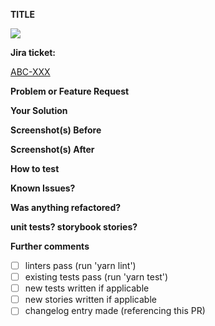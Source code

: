 **TITLE**

![](giphy-url.gif)

**Jira ticket:**

[ABC-XXX](https://yourdomain.atlassian.net/browse/ABC-XXX)

**Problem or Feature Request**

**Your Solution**

**Screenshot(s) Before**

**Screenshot(s) After**

**How to test**

**Known Issues?**

**Was anything refactored?**

**unit tests? storybook stories?**

**Further comments**

* [ ] linters pass (run 'yarn lint')
* [ ] existing tests pass (run 'yarn test')
* [ ] new tests written if applicable
* [ ] new stories written if applicable
* [ ] changelog entry made (referencing this PR)
